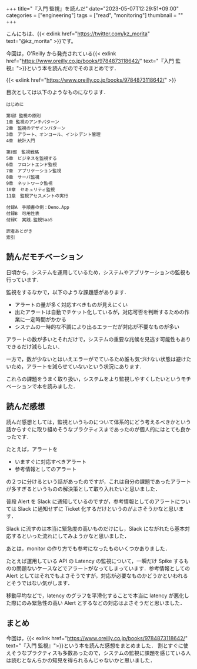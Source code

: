 +++
title="『入門 監視』を読んだ"
date="2023-05-07T12:29:51+09:00"
categories = ["engineering"]
tags = ["read", "monitoring"]
thumbnail = ""
+++

こんにちは、{{< exlink href="https://twitter.com/kz_morita" text="@kz_morita" >}}です。

今回は，O'Reilly から発売されている{{< exlink href="https://www.oreilly.co.jp/books/9784873118642/" text="『入門 監視』">}}という本を読んだのでそのまとめです．

{{< exlink href="https://www.oreilly.co.jp/books/9784873118642/" >}}

目次としては以下のようなものになります．

```
はじめに

第Ⅰ部 監視の原則
1章 監視のアンチパターン
2章　監視のデザインパターン
3章　アラート、オンコール、インシデント管理
4章　統計入門

第Ⅱ部　監視戦略
5章　ビジネスを監視する
6章　フロントエンド監視
7章　アプリケーション監視
8章　サーバ監視
9章　ネットワーク監視
10章　セキュリティ監視
11章　監視アセスメントの実行

付録A　手順書の例：Demo.App
付録B　可用性表
付録C　実践.監視SaaS

訳者あとがき
索引
```

## 読んだモチベーション

日頃から，システムを運用しているため，システムやアプリケーションの監視も行っています．

監視をするなかで，以下のような課題感があります．

-   アラートの量が多く対応すべきものが見えにくい
-   出たアラートは自動でチケット化しているが，対応可否を判断するための作業に一定時間がかかる
-   システムの一時的な不調により出るエラーだが対応が不要なものが多い

アラートの数が多いとそれだけで，システムの重要な兆候を見逃す可能性もありできるだけ減らしたい．

一方で，数が少ないとはいえエラーがでているため誰も気づけない状態は避けたいため，アラートを減らせていないという状況にあります．

これらの課題をうまく取り扱い，システムをより監視しやすくしたいというモチベーションで本を読みました．

## 読んだ感想

読んだ感想としては，監視というものについて体系的にどう考えるべきかという話からすぐに取り組めそうなプラクティスまであったのが個人的にはとても良かったです．

たとえば，アラートを

-   いますぐに対応すべきアラート
-   参考情報としてのアラート

の２つに分けるという話があったのですが，これは自分の課題であったアラートが多すぎるというものの解決策として取り入れたいと思いました．

普段 Alert を Slack に通知しているのですが，参考情報としてのアラートについては Slack に通知せずに Ticket 化するだけというのがよさそうかなと思います．

Slack に流すのは本当に緊急度の高いものだけにし，Slack にながれたら基本対応するといった流れにしてみようかなと思いました．

あとは，monitor の作り方でも参考になったものいくつかありました．

たとえば運用している API の Latency の監視について，一瞬だけ Spike するものの問題ないケースなどでアラートがなってしまっています．参考情報としての Alert としてはそれでもよさそうですが，対応が必要なものかどうかといわれるとそうではない気がします．

移動平均などで，latency のグラフを平滑化することで本当に latency が悪化した際にのみ緊急性の高い Alert とするなどの対応はよさそうだと思いました．

## まとめ

今回は，{{< exlink href="https://www.oreilly.co.jp/books/9784873118642/" text="『入門 監視』">}}という本を読んだ感想をまとめました．
割とすぐに使えそうなプラクティスも多数あったので，システムの監視に課題を感じている人は読むとなんらかの知見を得られるんじゃないかと思いました．
